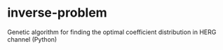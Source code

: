 # inverse-problem
Genetic algorithm for finding the optimal coefficient distribution in HERG channel (Python)
